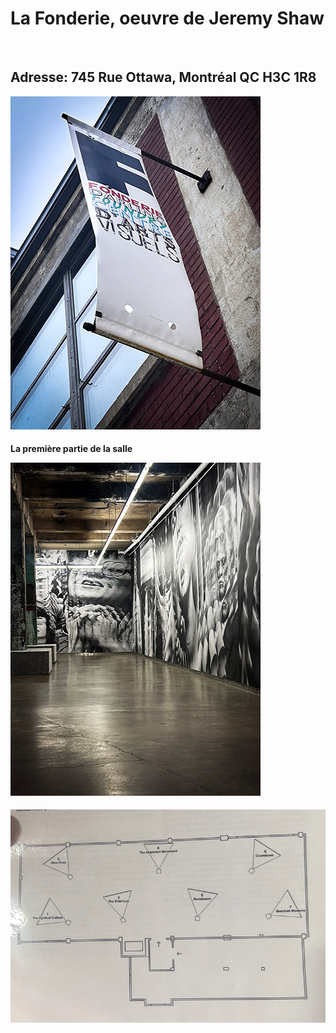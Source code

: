 <h1> 
La Fonderie, oeuvre de Jeremy Shaw
</h1>
<br>
<h2>
  Adresse: 745 Rue Ottawa, Montréal QC H3C 1R8 
</h2>

 ![photo](media/banniere_fonderie.png)

<h4>
La première partie de la salle 
<br> 

![photo](media/entrer_oeuvre.png)

</h4>

![photo](media/croquis_plan_de_la_salle.png)





